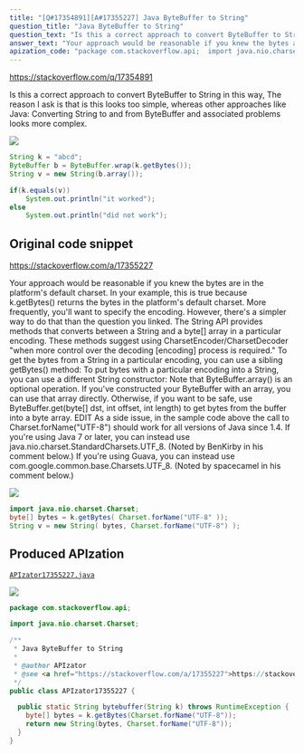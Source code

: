 ```yaml
---
title: "[Q#17354891][A#17355227] Java ByteBuffer to String"
question_title: "Java ByteBuffer to String"
question_text: "Is this a correct approach to convert ByteBuffer to String in this way, The reason I ask is that is this looks too simple, whereas other approaches like Java: Converting String to and from ByteBuffer and associated problems looks more complex."
answer_text: "Your approach would be reasonable if you knew the bytes are in the platform's default charset. In your example, this is true because k.getBytes() returns the bytes in the platform's default charset. More frequently, you'll want to specify the encoding. However, there's a simpler way to do that than the question you linked. The String API provides methods that converts between a String and a byte[] array in a particular encoding. These methods suggest using CharsetEncoder/CharsetDecoder \"when more control over the decoding [encoding] process is required.\" To get the bytes from a String in a particular encoding, you can use a sibling getBytes() method: To put bytes with a particular encoding into a String, you can use a different String constructor: Note that ByteBuffer.array() is an optional operation. If you've constructed your ByteBuffer with an array, you can use that array directly. Otherwise, if you want to be safe, use ByteBuffer.get(byte[] dst, int offset, int length) to get bytes from the buffer into a byte array. EDIT As a side issue, in the sample code above the call to Charset.forName(\"UTF-8\") should work for all versions of Java since 1.4. If you're using Java 7 or later, you can instead use java.nio.charset.StandardCharsets.UTF_8. (Noted by BenKirby in his comment below.) If you're using Guava, you can instead use com.google.common.base.Charsets.UTF_8. (Noted by spacecamel in his comment below.)"
apization_code: "package com.stackoverflow.api;  import java.nio.charset.Charset;  /**  * Java ByteBuffer to String  *  * @author APIzator  * @see <a href=\"https://stackoverflow.com/a/17355227\">https://stackoverflow.com/a/17355227</a>  */ public class APIzator17355227 {    public static String bytebuffer(String k) throws RuntimeException {     byte[] bytes = k.getBytes(Charset.forName(\"UTF-8\"));     return new String(bytes, Charset.forName(\"UTF-8\"));   } }"
---
```


https://stackoverflow.com/q/17354891

Is this a correct approach to convert ByteBuffer to String in this way,
The reason I ask is that is this looks too simple, whereas other approaches like Java: Converting String to and from ByteBuffer and associated problems looks more complex.


<div class="code-logo"><img src="/stackoverflow.png" /></div>

```java
String k = "abcd";
ByteBuffer b = ByteBuffer.wrap(k.getBytes());
String v = new String(b.array());

if(k.equals(v))
    System.out.println("it worked");
else
    System.out.println("did not work");
```


## Original code snippet

https://stackoverflow.com/a/17355227

Your approach would be reasonable if you knew the bytes are in the platform&#x27;s default charset. In your example, this is true because k.getBytes() returns the bytes in the platform&#x27;s default charset.
More frequently, you&#x27;ll want to specify the encoding. However, there&#x27;s a simpler way to do that than the question you linked. The String API provides methods that converts between a String and a byte[] array in a particular encoding. These methods suggest using CharsetEncoder/CharsetDecoder &quot;when more control over the decoding [encoding] process is required.&quot;
To get the bytes from a String in a particular encoding, you can use a sibling getBytes() method:
To put bytes with a particular encoding into a String, you can use a different String constructor:
Note that ByteBuffer.array() is an optional operation. If you&#x27;ve constructed your ByteBuffer with an array, you can use that array directly. Otherwise, if you want to be safe, use ByteBuffer.get(byte[] dst, int offset, int length) to get bytes from the buffer into a byte array.
EDIT
As a side issue, in the sample code above the call to Charset.forName(&quot;UTF-8&quot;) should work for all versions of Java since 1.4.
If you&#x27;re using Java 7 or later, you can instead use java.nio.charset.StandardCharsets.UTF_8. (Noted by BenKirby in his comment below.)
If you&#x27;re using Guava, you can instead use com.google.common.base.Charsets.UTF_8. (Noted by spacecamel in his comment below.)

<div class="code-logo"><img src="/stackoverflow.png" /></div>

```java
import java.nio.charset.Charset;
byte[] bytes = k.getBytes( Charset.forName("UTF-8" ));
String v = new String( bytes, Charset.forName("UTF-8") );
```

## Produced APIzation

[`APIzator17355227.java`](https://github.com/pasqualesalza/apization-temp-data/raw/master/search/APIzator17355227.java)

<div class="code-logo"><img src="/apizator.png" /></div>

```java
package com.stackoverflow.api;

import java.nio.charset.Charset;

/**
 * Java ByteBuffer to String
 *
 * @author APIzator
 * @see <a href="https://stackoverflow.com/a/17355227">https://stackoverflow.com/a/17355227</a>
 */
public class APIzator17355227 {

  public static String bytebuffer(String k) throws RuntimeException {
    byte[] bytes = k.getBytes(Charset.forName("UTF-8"));
    return new String(bytes, Charset.forName("UTF-8"));
  }
}

```
